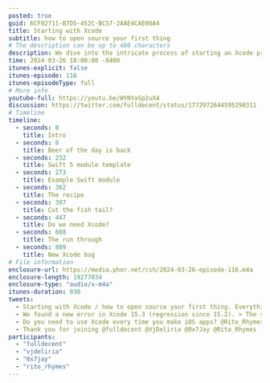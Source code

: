 ```yaml
---
posted: true
guid: 6CF92711-B7D5-452C-BC57-2AAE4CAE00A4
title: Starting with Xcode
subtitle: how to open source your first thing
# The description can be up to 400 characters
description: We dive into the intricate process of starting an Xcode project using Swift. We explore the best practices for setting up a Swift Module Template, troubleshooting common issues, and navigating Xcode's quirks. Tune in for a hands-on demonstration.
time: 2024-03-26 18:00:00 -0400
itunes-explicit: false
itunes-episode: 116
itunes-episodeType: full
# More info
youtube-full: https://youtu.be/WYNYaSp2uX4
discussion: https://twitter.com/fulldecent/status/1772972644595290311
# Timeline
timeline:
  - seconds: 0
    title: Intro
  - seconds: 8
    title: Beer of the day is back
  - seconds: 232
    title: Swift 5 module template
  - seconds: 273
    title: Example Swift module
  - seconds: 362
    title: The recipe
  - seconds: 397
    title: Cut the fish tail?
  - seconds: 447
    title: Do we need Xcode?
  - seconds: 608
    title: The run through
  - seconds: 809
    title: New Xcode bug
# File information
enclosure-url: https://media.phor.net/csh/2024-03-26-episode-116.m4a
enclosure-length: 19277034
enclosure-type: "audio/x-m4a"
itunes-duration: 930
tweets:
  - Starting with Xcode / how to open source your first thing. Everything I learned from @CocoaPods @cocoacontrols and stealing their ideas for starting projects. https://youtu.be/WYNYaSp2uX4
  - We found a new error in Xcode 15.3 (regression since 15.2). > The selected package cannot be a direct ancestor of the project. And then we show the workaround for your clean project folder layout. [SCREENSHOT]
  - Do you need to use Xcode every time you make iOS apps? @Rito_Rhymes. No, you can use @appcode and @FastlaneTools. But do you actually need to install Xcode command line stuff? Yes.
  - Thank you for joining @fulldecent @VjDeliria @0x7Jay @Rito_Rhymes
participants:
  - "fulldecent"
  - "vjdeliria"
  - "0x7jay"
  - "rito_rhymes"
---
```


<!--end of quick notes-->
